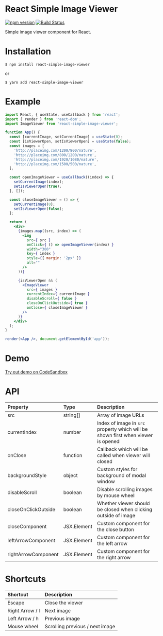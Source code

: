 # React Simple Image Viewer

[![npm version](https://badge.fury.io/js/react-simple-image-viewer.svg)](https://badge.fury.io/js/react-simple-image-viewer)
[![Build Status](https://travis-ci.org/specter256/react-simple-image-viewer.svg?branch=master)](https://travis-ci.org/specter256/react-simple-image-viewer)

Simple image viewer component for React.

# Installation

```shell
$ npm install react-simple-image-viewer
```
or
```shell
$ yarn add react-simple-image-viewer
```

# Example

```jsx
import React, { useState, useCallback } from 'react';
import { render } from 'react-dom';
import ImageViewer from 'react-simple-image-viewer';

function App() {
  const [currentImage, setCurrentImage] = useState(0);
  const [isViewerOpen, setIsViewerOpen] = useState(false);
  const images = [
    'http://placeimg.com/1200/800/nature',
    'http://placeimg.com/800/1200/nature',
    'http://placeimg.com/1920/1080/nature',
    'http://placeimg.com/1500/500/nature',
  ];

  const openImageViewer = useCallback((index) => {
    setCurrentImage(index);
    setIsViewerOpen(true);
  }, []);

  const closeImageViewer = () => {
    setCurrentImage(0);
    setIsViewerOpen(false);
  };

  return (
    <div>
      {images.map((src, index) => (
        <img
          src={ src }
          onClick={ () => openImageViewer(index) }
          width="300"
          key={ index }
          style={{ margin: '2px' }}
          alt=""
        />
      ))}

      {isViewerOpen && (
        <ImageViewer
          src={ images }
          currentIndex={ currentImage }
          disableScroll={ false }
          closeOnClickOutside={ true }
          onClose={ closeImageViewer }
        />
      )}
    </div>
  );
}

render(<App />, document.getElementById('app'));
```

# Demo

[Try out demo on CodeSandbox](https://codesandbox.io/s/react-simple-image-viewer-demo-4itlr)

# API

| Property        |  Type     | Description                                                                       |
| :-------------- | :-------- | :-------------------------------------------------------------------------------- |
| src             | string[]  | Array of image URLs                                                               |
| currentIndex    | number    | Index of image in `src` property which will be shown first when viewer is opened  |
| onClose         | function  | Callback which will be called when viewer will closed                             |
| backgroundStyle | object    | Custom styles for background of modal window                                      |
| disableScroll   | boolean   | Disable scrolling images by mouse wheel                                           |
| closeOnClickOutside   | boolean   | Whether viewer should be closed when clicking outside of image              |
| closeComponent | JSX.Element | Custom component for the close button |
| leftArrowComponent | JSX.Element | Custom component for the left arrow |
| rightArrowComponent | JSX.Element | Custom component for the right arrow |

# Shortcuts

| Shortcut        | Description                     |
| :-------------- | :------------------------------ |
| Escape          | Close the viewer                |
| Right Arrow / l | Next image                      |
| Left Arrow / h  | Previous image                  |
| Mouse wheel     | Scrolling previous / next image |
